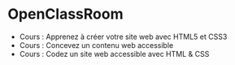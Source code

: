 # OpenClassRoom
* Cours : Apprenez à créer votre site web avec HTML5 et CSS3
* Cours : Concevez un contenu web accessible
* Cours : Codez un site web accessible avec HTML & CSS
